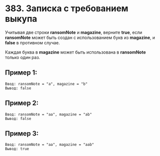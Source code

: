 # 383. Записка с требованием выкупа
Учитывая две строки **ransomNote** и **magazine**,
верните **true**, если **ransomNote**
может быть создан с использованием букв из **magazine**,
и **false** в противном случае.

Каждая буква в **magazine**
может быть использована в **ransomNote** только один раз.

## Пример 1:

    Ввод: ransomNote = "a", magazine = "b"
    Вывод: false

## Пример 2:

    Ввод: ransomNote = "aa", magazine = "ab"
    Вывод: false

## Пример 3:

    Ввод: ransomNote = "aa", magazine = "aab"
    Вывод: true
